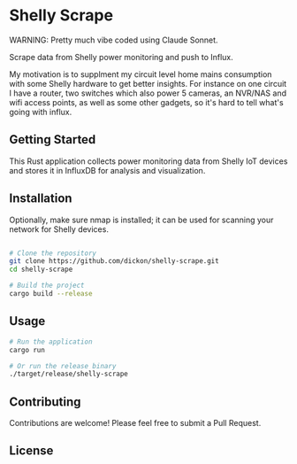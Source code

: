 # Shelly Scrape

WARNING: Pretty much vibe coded using Claude Sonnet.

Scrape data from Shelly power monitoring and push to Influx.

My motivation is to supplment my circuit level home mains consumption with some Shelly
hardware to get better insights. For instance on one circuit I have a router, two switches
which also power 5 cameras, an NVR/NAS and wifi access points, as well as some other
gadgets, so it's hard to tell what's going with influx.

## Getting Started

This Rust application collects power monitoring data from Shelly IoT devices and stores it in InfluxDB for analysis and visualization.

## Installation

Optionally, make sure nmap is installed; it can be used for scanning your 
network for Shelly devices.


```bash

# Clone the repository
git clone https://github.com/dickon/shelly-scrape.git
cd shelly-scrape

# Build the project
cargo build --release
```

## Usage

```bash
# Run the application
cargo run

# Or run the release binary
./target/release/shelly-scrape
```

## Contributing

Contributions are welcome! Please feel free to submit a Pull Request.

## License

<!-- Add license information here -->
